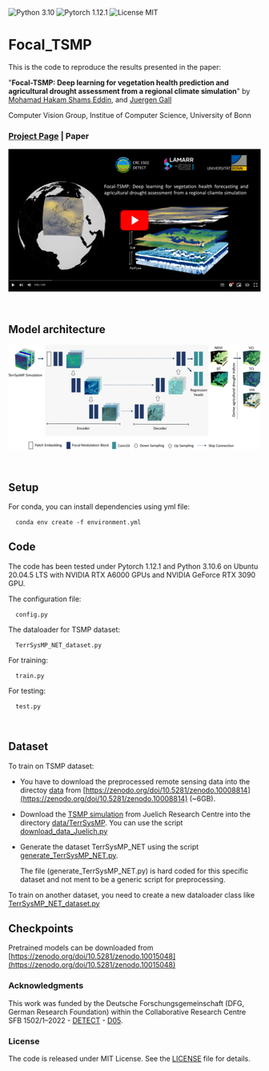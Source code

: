 ![Python 3.10](https://img.shields.io/badge/python-3.10-green.svg)
![Pytorch 1.12.1](https://img.shields.io/badge/pytorch-1.12.1-green.svg)
![License MIT](https://img.shields.io/badge/license-MIT-green.svg)

# Focal_TSMP

This is the code to reproduce the results presented in the paper: 

"**Focal-TSMP: Deep learning for vegetation health prediction and agricultural drought assessment from a regional climate simulation**" by [Mohamad Hakam Shams Eddin](https://hakamshams.github.io/), and [Juergen Gall](http://pages.iai.uni-bonn.de/gall_juergen/)

Computer Vision Group, Institue of Computer Science, University of Bonn

### [Project Page](https://focal-tsmp.github.io/) | Paper

[![IMAGE ALT TEXT HERE](docs/images/video_github.png)](https://www.youtube.com/watch?v=eF-6MysFU9o)

<br />

## Model architecture

![Example a](docs/images/image_01.png "model")

<br />

## Setup

For conda, you can install dependencies using yml file:
```
  conda env create -f environment.yml
```

## Code

The code has been tested under Pytorch 1.12.1 and Python 3.10.6 on Ubuntu 20.04.5 LTS with NVIDIA RTX A6000 GPUs and NVIDIA GeForce RTX 3090 GPU.

The configuration file:
```
  config.py
```

The dataloader for TSMP dataset:
```
  TerrSysMP_NET_dataset.py
```
For training:
```
  train.py
```
For testing:
```
  test.py
```
<br />

## Dataset

To train on TSMP dataset:
- You have to download the preprocessed remote sensing data into the directoy [data](data) from [https://zenodo.org/doi/10.5281/zenodo.10008814](https://zenodo.org/doi/10.5281/zenodo.10008814) (~6GB).
- Download the [TSMP simulation](https://datapub.fz-juelich.de/slts/cordex/index.html) from Juelich Research Centre into the directory [data/TerrSysMP](data/TerrSysMP). You can use the script [download_data_Juelich.py](preprocessing/download_data_Juelich.py)
- Generate the dataset TerrSysMP_NET using the script [generate_TerrSysMP_NET.py](preprocessing/generate_TerrSysMP_NET.py). 

    The file (generate_TerrSysMP_NET.py) is hard coded for this specific dataset and not ment to be a generic script for preprocessing.

To train on another dataset, you need to create a new dataloader class like [TerrSysMP_NET_dataset.py](TerrSysMP_NET_dataset.py)

## Checkpoints

Pretrained models can be downloaded from [https://zenodo.org/doi/10.5281/zenodo.10015048](https://zenodo.org/doi/10.5281/zenodo.10015048)


<!-- ### Citation
If you find our work useful in your research, please cite:

```

``` -->

### Acknowledgments

This work was funded by the Deutsche Forschungsgemeinschaft (DFG, German Research Foundation) within the Collaborative Research Centre SFB 1502/1–2022 - [DETECT](https://sfb1502.de/) - [D05](https://sfb1502.de/projects/cluster-d/d05).

### License
The code is released under MIT License. See the [LICENSE](LICENSE) file for details.
